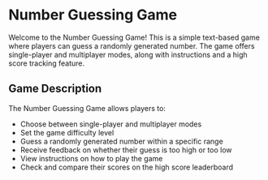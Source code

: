 # Number Guessing Game

Welcome to the Number Guessing Game! This is a simple text-based game where players can guess a randomly generated number. The game offers single-player and multiplayer modes, along with instructions and a high score tracking feature.

## Game Description

The Number Guessing Game allows players to:

- Choose between single-player and multiplayer modes
- Set the game difficulty level
- Guess a randomly generated number within a specific range
- Receive feedback on whether their guess is too high or too low
- View instructions on how to play the game
- Check and compare their scores on the high score leaderboard
